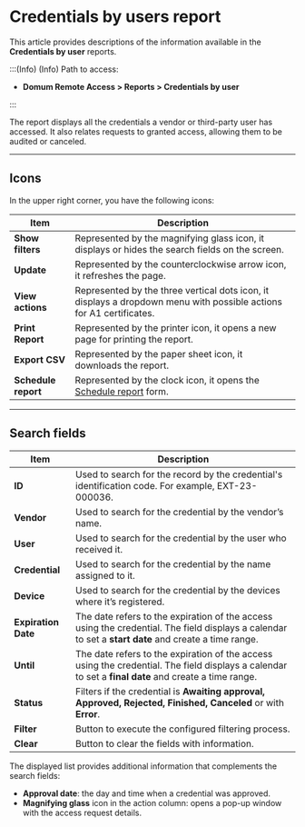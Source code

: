 # Credentials by users report

This article provides descriptions of the information available in the **Credentials by user** reports.

:::(Info) (Info)
Path to access:

* **Domum Remote Access > Reports > Credentials by user**

:::

The report displays all the credentials a vendor or third-party user has accessed. It also relates requests to granted access, allowing them to be audited or canceled.

* * *
## Icons
In the upper right corner, you have the following icons:

| Item | Description |
| --- | --- |
| **Show filters** | Represented by the magnifying glass icon, it displays or hides the search fields on the screen. |
| **Update** | Represented by the counterclockwise arrow icon, it refreshes the page. |
| **View actions**| Represented by the three vertical dots icon, it displays a dropdown menu with possible actions for A1 certificates. |
| **Print Report** | Represented by the printer icon, it opens a new page for printing the report. |
| **Export CSV** | Represented by the paper sheet icon, it downloads the report. |
| **Schedule report** | Represented by the clock icon, it opens the [Schedule report](https://portal.document360.io/v3-29/docs/general-information-how-to-issue-download-and-schedule-device-reports) form. |

* * *
## Search fields


| Item | Description |
| --- | --- |
| **ID** | Used to search for the record by the credential's identification code. For example, EXT-23-000036.|
| **Vendor** | Used to search for the credential by the vendor’s name. |
| **User** | Used to search for the credential by the user who received it. |
| **Credential** | Used to search for the credential by the name assigned to it. |
| **Device** | Used to search for the credential by the devices where it’s registered. |
| **Expiration Date** | The date refers to the expiration of the access using the credential. The field displays a calendar to set a **start date** and create a time range. |
| **Until** | The date refers to the expiration of the access using the credential. The field displays a calendar to set a **final date** and create a time range. |
|**Status** | Filters if the credential is **Awaiting approval, Approved, Rejected, Finished, Canceled** or with **Error**. |
| **Filter** | Button to execute the configured filtering process. |
| **Clear** | Button to clear the fields with information. |

The displayed list provides additional information that complements the search fields:

* **Approval date**: the day and time when a credential was approved.
* **Magnifying glass** icon in the action column: opens a pop-up window with the access request details.


